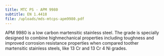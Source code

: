 ```yaml
---
title: MTC PS - APM 9980
subtitle: EN 1.4418
file: /uploads/mds-mtcps-apm9980.pdf
---
```

APM 9980 is a low carbon martensitic stainless steel. The grade is specially designed to combine highmechanical properties including toughness and improved corrosion resistance properties when compared toother martensitic stainless steels, like 13 Cr and 13 Cr 4 Ni grades.